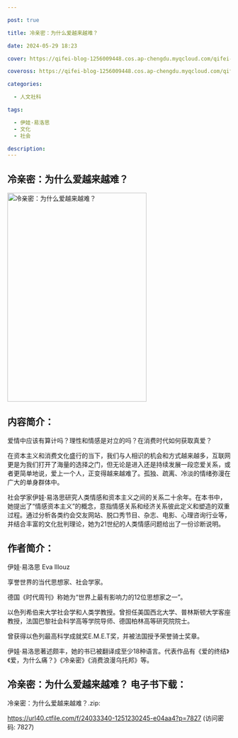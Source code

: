 ```yaml
---

post: true

title: 冷亲密：为什么爱越来越难？

date: 2024-05-29 18:23

cover: https://qifei-blog-1256009448.cos.ap-chengdu.myqcloud.com/qifei-blog/653a6de4c458853aef85a8dd.jpg

coveross: https://qifei-blog-1256009448.cos.ap-chengdu.myqcloud.com/qifei-blog/653a6de4c458853aef85a8dd.jpg

categories:

  - 人文社科

tags:

  - 伊娃·易洛思
  - 文化
  - 社会

description:
---
```


## 冷亲密：为什么爱越来越难？
<img alt="冷亲密：为什么爱越来越难？ " class="aligncenter loaded" data-was-processed="true" decoding="async" fetchpriority="high" height="471" src="https://qifei-blog-1256009448.cos.ap-chengdu.myqcloud.com/qifei-blog/653a6de4c458853aef85a8dd.jpg " style="cursor: zoom-in;" width="314"/>

## 内容简介：

爱情中应该有算计吗？理性和情感是对立的吗？在消费时代如何获取真爱？

在资本主义和消费文化盛行的当下，我们与人相识的机会和方式越来越多，互联网更是为我们打开了海量的选择之门，但无论是进入还是持续发展一段恋爱关系，或者更简单地说，爱上一个人，正变得越来越难了。孤独、疏离、冷淡的情绪弥漫在广大的单身群体中。

社会学家伊娃·易洛思研究人类情感和资本主义之间的关系二十余年。在本书中，她提出了“情感资本主义”的概念，意指情感关系和经济关系彼此定义和塑造的双重过程。通过分析各类约会交友网站、脱口秀节目、杂志、电影、心理咨询行业等，并结合丰富的文化批判理论，她为21世纪的人类情感问题给出了一份诊断说明。

## 作者简介：

伊娃·易洛思 Eva Illouz

享誉世界的当代思想家、社会学家。

德国《时代周刊》称她为“世界上最有影响力的12位思想家之一”。

以色列希伯来大学社会学和人类学教授。曾担任美国西北大学、普林斯顿大学客座教授，法国巴黎社会科学高等学院导师、德国柏林高等研究院院士。

曾获得以色列最高科学成就奖E.M.E.T奖，并被法国授予荣誉骑士奖章。

伊娃·易洛思著述颇丰，她的书已被翻译成至少18种语言。代表作品有《爱的终结》《爱，为什么痛？》《冷亲密》《消费浪漫乌托邦》等。

## 冷亲密：为什么爱越来越难？ 电子书下载：

冷亲密：为什么爱越来越难？.zip: 

https://url40.ctfile.com/f/24033340-1251230245-e04aa4?p=7827 (访问密码: 7827)
